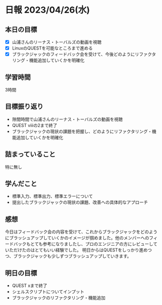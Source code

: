 # 日報 2023/04/26(水)

## 本日の目標
- [x] 山浦さんのリーナス・トーバルズの動画を視聴
- [x] LinuxのQUESTを可能なところまで進める
- [x] ブラックジャックのフィードバック会を受けて、今後どのようにリファクタリング・機能追加していくかを明確化

## 学習時間
3時間

## 目標振り返り
- 隙間時間で山浦さんのリーナス・トーバルズの動画を視聴
- QUEST viiiの2まで終了
- ブラックジャックの現状の課題を把握し、どのようにリファクタリング・機能追加していくかを明確化

## 詰まっていること
特に無し

## 学んだこと
- 標準入力、標準出力、標準エラーについて
- 提出したブラックジャックの現状の課題、改善への具体的なアプローチ

## 感想
今日はフィードバック会の内容を受けて、これからブラックジャックをどのようにブラッシュアップしていくかのイメージが掴めました。他のメンバーへのフィードバックもとても参考になりましたし、プロのエンジニアの方にレビューしていただけたのはとてもいい経験でした。
明日からはQUESTをしっかり進めつつ、ブラックジャックも少しずつブラッシュアップしていきます。

## 明日の目標
- QUEST xまで終了
- シェルスクリプトについてインプット
- ブラックジャックのリファクタリング・機能追加
